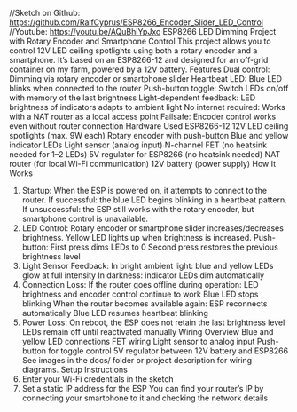 //Sketch on Github: https://github.com/RalfCyprus/ESP8266_Encoder_Slider_LED_Control
//Youtube: https://youtu.be/AQuBhiYpJxo
ESP8266 LED Dimming Project with Rotary Encoder and Smartphone Control
This project allows you to control 12V LED ceiling spotlights using both a rotary encoder and a smartphone. It’s based on an ESP8266-12 and designed for an off-grid container on my farm, powered by a 12V battery.
Features
Dual control: Dimming via rotary encoder or smartphone slider
Heartbeat LED: Blue LED blinks when connected to the router
Push-button toggle: Switch LEDs on/off with memory of the last brightness
Light-dependent feedback: LED brightness of indicators adapts to ambient light
No internet required: Works with a NAT router as a local access point
Failsafe: Encoder control works even without router connection
Hardware Used
ESP8266-12
12V LED ceiling spotlights (max. 9W each)
Rotary encoder with push-button
Blue and yellow indicator LEDs
Light sensor (analog input)
N-channel FET (no heatsink needed for 1–2 LEDs)
5V regulator for ESP8266 (no heatsink needed)
NAT router (for local Wi-Fi communication)
12V battery (power supply)
How It Works
1. Startup:
When the ESP is powered on, it attempts to connect to the router.
If successful: the blue LED begins blinking in a heartbeat pattern.
If unsuccessful: the ESP still works with the rotary encoder, but smartphone control is unavailable.
2. LED Control:
Rotary encoder or smartphone slider increases/decreases brightness.
Yellow LED lights up when brightness is increased.
Push-button:
First press dims LEDs to 0
Second press restores the previous brightness level
3. Light Sensor Feedback:
In bright ambient light: blue and yellow LEDs glow at full intensity
In darkness: indicator LEDs dim automatically
4. Connection Loss:
If the router goes offline during operation:
LED brightness and encoder control continue to work
Blue LED stops blinking
When the router becomes available again:
ESP reconnects automatically
Blue LED resumes heartbeat blinking
5. Power Loss:
On reboot, the ESP does not retain the last brightness level
LEDs remain off until reactivated manually
Wiring Overview
Blue and yellow LED connections
FET wiring
Light sensor to analog input
Push-button for toggle control
5V regulator between 12V battery and ESP8266
See images in the docs/ folder or project description for wiring diagrams.
Setup Instructions
1. Enter your Wi-Fi credentials in the sketch
2. Set a static IP address for the ESP
You can find your router’s IP by connecting your smartphone to it and checking the network details


